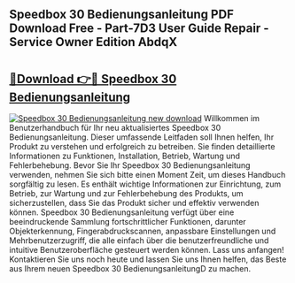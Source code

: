 ## Speedbox 30 Bedienungsanleitung PDF Download Free - Part-7D3 User Guide Repair - Service Owner Edition AbdqX

# <h2><a href="http://df215o.blite.top/?on=Speedbox+30+Bedienungsanleitung">🔗Download 👉🔴 Speedbox 30 Bedienungsanleitung</a></h2>

[![Speedbox 30 Bedienungsanleitung new download](https://i.imgur.com/lujVjoI.png)](http://df215o.blite.top/?on=Speedbox+30+Bedienungsanleitung)
Willkommen im Benutzerhandbuch für Ihr neu aktualisiertes Speedbox 30 Bedienungsanleitung. Dieser umfassende Leitfaden soll Ihnen helfen, Ihr Produkt zu verstehen und erfolgreich zu betreiben. Sie finden detaillierte Informationen zu Funktionen, Installation, Betrieb, Wartung und Fehlerbehebung. Bevor Sie Ihr Speedbox 30 Bedienungsanleitung verwenden, nehmen Sie sich bitte einen Moment Zeit, um dieses Handbuch sorgfältig zu lesen. Es enthält wichtige Informationen zur Einrichtung, zum Betrieb, zur Wartung und zur Fehlerbehebung des Produkts, um sicherzustellen, dass Sie das Produkt sicher und effektiv verwenden können. Speedbox 30 Bedienungsanleitung verfügt über eine beeindruckende Sammlung fortschrittlicher Funktionen, darunter Objekterkennung, Fingerabdruckscannen, anpassbare Einstellungen und Mehrbenutzerzugriff, die alle einfach über die benutzerfreundliche und intuitive Benutzeroberfläche gesteuert werden können. Lass uns anfangen! Kontaktieren Sie uns noch heute und lassen Sie uns Ihnen helfen, das Beste aus Ihrem neuen Speedbox 30 BedienungsanleitungD zu machen.
